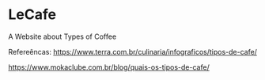 # LeCafe
A Website about Types of Coffee

Refereêncas: https://www.terra.com.br/culinaria/infograficos/tipos-de-cafe/

https://www.mokaclube.com.br/blog/quais-os-tipos-de-cafe/
